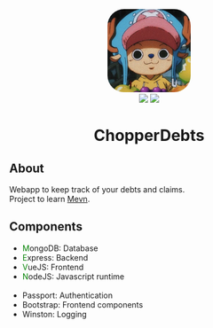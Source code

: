 <center>
<img style="border-radius:30px; width:150px;" src="./client/src/assets/img/chopper.jpeg"><br>
<img src="https://img.shields.io/badge/Client_Version-1.0.0-darkgreen">
<img src="https://img.shields.io/badge/Server_Version-1.0.0-darkgreen">

# ChopperDebts
</center>

## About
Webapp to keep track of your debts and claims.<br>
Project to learn [Mevn](https://www.educative.io/answers/what-is-mevn-stack).

## Components
- <span style="color: green">M</span>ongoDB: Database
- <span style="color: green">E</span>xpress: Backend
- <span style="color: green">V</span>ueJS: Frontend
- <span style="color: green">N</span>odeJS: Javascript runtime
<br><br>
- Passport: Authentication
- Bootstrap: Frontend components
- Winston: Logging